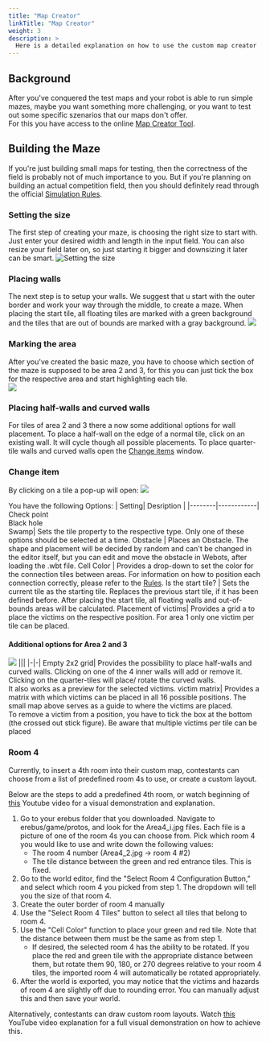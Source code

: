 ```yaml
---
title: "Map Creator"
linkTitle: "Map Creator"
weight: 3
description: >
  Here is a detailed explanation on how to use the custom map creator
---
```


## Background

After you've conquered the test maps and your robot is able to run simple mazes, maybe you want something more challenging, or you want to test out some specific szenarios that our maps don't offer.  
For this you have access to the online [Map Creator Tool](https://osaka.rcj.cloud/service/editor/simulation/2025).

## Building the Maze
If you're just building small maps for testing, then the correctness of the field is probably not of much importance to you. But if you're planning on building an actual competition field, then you should definitely read through the official [Simulation Rules](https://junior.robocup.org/wp-content/uploads/2025/02/RCJRescueSimulation2025-final-1.pdf).

### Setting the size
The first step of creating your maze, is choosing the right size to start with.  
Just enter your desired width and length in the input field.
You can also resize your field later on, so just starting it bigger and downsizing it later can be smart.
![Setting the size](setting-size.png)

### Placing walls
The next step is to setup your walls. We suggest that u start with the outer border and work your way through the middle, to create a maze. 
When placing the start tile, all floating tiles are marked with a green background and the tiles that are out of bounds are marked with a gray background.
![](placing-walls.png)


### Marking the area
After you've created the basic maze, you have to choose which section of the maze is supposed to be area 2 and 3, for this you can just tick the box for the respective area and start highlighting each tile.  
![](marked-areas.png)

### Placing half-walls and curved walls
For tiles of area 2 and 3 there a now some additional options for wall placement. To place a half-wall on the edge of a normal tile, click on an existing wall. It will cycle though all possible placements. To place quarter-tile walls and curved walls open the [Change items](#additional-options-for-area-2-and-3) window.


### Change item 

By clicking on a tile a pop-up will open:
![](change-item.png)

You have the following Options:
| Setting| Desription |
|--------|------------|
Check point<br>Black hole<br>Swamp| Sets the tile property to the respective type. Only one of these options should be selected at a time.
Obstacle | Places an Obstacle. The shape and placement will be decided by random and can't be changed in the editor itself, but you can edit and move the obstacle in Webots, after loading the .wbt file.
Cell Color | Provides a drop-down to set the color for the connection tiles between areas. For information on how to position each connection correctly, please refer to the [Rules](#building-the-maze).
Is the start tile? | Sets the current tile as the starting tile. Replaces the previous start tile, if it has been defined before. After placing the start tile, all floating walls and out-of-bounds areas will be calculated.
Placement of victims| Provides a grid a to place the victims on the respective position. For area 1 only one victim per tile can be placed.


#### Additional options for Area 2 and 3
![](inner-tile-walls.png)
|||
|-|-|
Empty 2x2 grid| Provides the possibility to place half-walls and curved walls. Clicking on one of the 4 inner  walls will add or remove it. Clicking on the quarter-tiles will place/ rotate the curved walls.<br>It also works as a preview for the selected victims.
victim matrix| Provides a matrix with which victims can be placed in all 16 possible positions. The small map above serves as a guide to where the victims are placed.<br>To remove a victim from a position, you have to tick the box at the bottom (the crossed out stick figure). Be aware that multiple victims per tile can be placed

### Room 4

Currently, to insert a 4th room into their custom map, contestants can choose from a list of predefined room 4s to use, or create a custom layout.

Below are the steps to add a predefined 4th room, or watch beginning of [this](https://youtu.be/AIDqrw8Zoqo) Youtube video for a visual demonstration and explanation.

1. Go to your erebus folder that you downloaded. Navigate to erebus/game/protos, and look for the Area4_i.jpg files. Each file 
is a picture of one of the room 4s you can choose from. Pick which room 4 you would like to use and write down the following values:
    * The room 4 number (Area4_2.jpg -> room 4 #2)
    * The tile distance between the green and red entrance tiles. This is fixed.
2. Go to the world editor, find the "Select Room 4 Configuration Button," and select which room 4 you picked from step 1. The dropdown will tell you the size of that room 4.
3. Create the outer border of room 4 manually
4. Use the "Select Room 4 Tiles" button to select all tiles that belong to room 4.
5. Use the "Cell Color" function to place your green and red tile. Note that the distance between them must be the same
as from step 1.
    * If desired, the selected room 4 has the ability to be rotated. If you place the red and green tile with the appropriate distance
between them, but rotate them 90, 180, or 270 degrees relative to your room 4 tiles, the imported room 4 will automatically be rotated appropriately.
6. After the world is exported, you may notice that the victims and hazards of room 4 are slightly off due to rounding error. You can
manually adjust this and then save your world.

Alternatively, contestants can draw custom room layouts. Watch [this](https://youtu.be/AIDqrw8Zoqo) YouTube video explanation for a full visual demonstration on how to achieve this.
